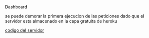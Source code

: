 <p> Dashboard </p>

<p> se puede demorar la primera ejecucion de las peticiones dado que el servidor esta almacenado en la capa gratuita de heroku</p>  


<a href="https://github.com/DanielStivenRivera/nest-dashboard">codigo del servidor</a>

